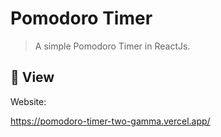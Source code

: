 # Pomodoro Timer

> A simple Pomodoro Timer in ReactJs.

## 🚀 View

Website:

https://pomodoro-timer-two-gamma.vercel.app/
